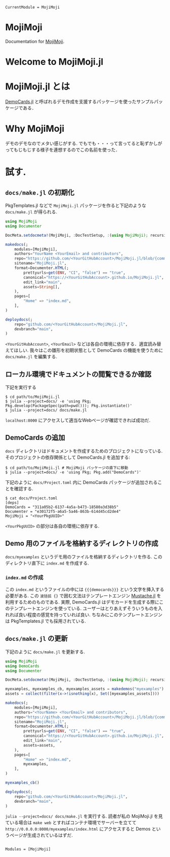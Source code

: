 ```@meta
CurrentModule = MojiMoji
```

# MojiMoji

Documentation for [MojiMoji](https://github.com/terasakisatoshi/MojiMoji.jl).

# Welcome to MojiMoji.jl

# MojiMoji.jl とは

[DemoCards.jl](https://github.com/JuliaDocs/DemoCards.jl) と呼ばれるデモ作成を支援するパッケージを使ったサンプルパッケージである．

# Why MojiMoji

デモのデモなのでメタい感じがする. でもでも・・・って言ってると恥ずかしがってもじもじする様子を連想するのでこの名前を使った．

# 試す.

## `docs/make.jl` の初期化

PkgTemplates.jl などで `MojiMoji.jl` パッケージを作ると下記のような `docs/make.jl` が得られる.

```julia
using MojiMoji
using Documenter

DocMeta.setdocmeta!(MojiMoji, :DocTestSetup, :(using MojiMoji); recursive=true)

makedocs(;
    modules=[MojiMoji],
    authors="YourName <YourEmail> and contributors",
    repo="https://github.com/<YourGitHubAccount>/MojiMoji.jl/blob/{commit}{path}#{line}",
    sitename="MojiMoji.jl",
    format=Documenter.HTML(;
        prettyurls=get(ENV, "CI", "false") == "true",
        canonical="https://<YourGitHubAccount>.github.io/MojiMoji.jl",
        edit_link="main",
        assets=String[],
    ),
    pages=[
        "Home" => "index.md",
    ],
)

deploydocs(;
    repo="github.com/<YourGitHubAccount>/MojiMoji.jl",
    devbranch="main",
)
```

`<YourGitHubAccount>`, `<YourEmail>` などは各自の環境に依存する．適宜読み替えてほしい. 我々はこの雛形を初期状態として DemoCards の機能を使うために `docs/make.jl` を編集する.

## ローカル環境でドキュメントの閲覧できるか確認

下記を実行する

```
$ cd path/to/MojiMoji.jl
$ julia --project=docs/ -e 'using Pkg; Pkg.develop(PackageSpec(path=pwd())); Pkg.instantiate()'
$ julia --project=docs/ docs/make.jl
```

`localhost:8000` にアクセスして適当なWebページが確認できれば成功だ.

## DemoCards の追加

`docs` ディレクトリはドキュメントを作成するためのプロジェクトになっている. そのプロジェクトの依存関係として DemoCards.jl を追加する:

```console
$ cd path/to/MojiMoji.jl # MojiMoji パッケージの直下に移動
$ julia --project=docs/ -e 'using Pkg; Pkg.add("DemoCards")'
```

下記のように `docs/Project.toml` 内に DemoCards パッケージが追加されることを確認する.

```console
$ cat docs/Project.toml
[deps]
DemoCards = "311a05b2-6137-4a5a-b473-18580a3d38b5"
Documenter = "e30172f5-a6a5-5a46-863b-614d45cd2de4"
MojiMoji = "<YourPkgUUID>"
```

`<YourPkgUUID>` の部分は各自の環境に依存する.

## Demo 用のファイルを格納するディレクトリの作成

`docs/myexamples` というデモ用のファイルを格納するディレクトリを作る. このディレクトリ直下に `index.md` を作成する. 

### `index.md` の作成

この `index.md` というファイルの中には `{{{democards}}}` という文字を挿入する必要がある. この `波括弧 {}` で囲む文法はテンプレートエンジン [Mustache.jl](https://github.com/jverzani/Mustache.jl) を利用するためのものである. 実際, DemoCards.jl はデモカードを生成する際にこのテンプレートエンジンを使っている. ユーザーはとりあえずそういうものを入れれば良い程度の感覚を持っていれば良い. ちなみにこのテンプレートエンジンは PkgTemplates.jl でも採用されている.

## `docs/make.jl` の更新

下記のように `docs/make.jl` を更新する.

```julia
using MojiMoji
using DemoCards
using Documenter

DocMeta.setdocmeta!(MojiMoji, :DocTestSetup, :(using MojiMoji); recursive=true)

myexamples, myexamples_cb, myexamples_assets = makedemos("myexamples")
assets = collect(filter(x->!isnothing(x), Set([myexamples_assets])))

makedocs(;
    modules=[MojiMoji],
    authors="<YourName> <YourEmail> and contributors",
    repo="https://github.com/<YourGitHubAccount>/MojiMoji.jl/blob/{commit}{path}#{line}",
    sitename="MojiMoji.jl",
    format=Documenter.HTML(;
        prettyurls=get(ENV, "CI", "false") == "true",
        canonical="https://<YourGitHubAccount>.github.io/MojiMoji.jl",
        edit_link="main",
        assets=assets,
    ),
    pages=[
        "Home" => "index.md",
        myexamples,
    ],
)

myexamples_cb()

deploydocs(;
    repo="github.com/<YourGitHubAccount>/MojiMoji.jl",
    devbranch="main",
)
```


`julia --project=docs/ docs/make.jl` を実行する. 読者が私の MojiMoji.jl を見ている場合は `make web` とすればコンテナ環境でサーバーを立てて `http://0.0.0.0:8000/myexamples/index.html` にアクセスすると Demos というページが生成されているはずだ.


```@index
```

```@autodocs
Modules = [MojiMoji]
```
